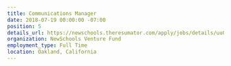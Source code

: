 ```yaml
---
title: Communications Manager
date: 2018-07-19 00:00:00 -07:00
position: 5
details_url: https://newschools.theresumator.com/apply/jobs/details/uuQUVGEjLP?
organization: NewSchools Venture Fund
employment_type: Full Time
location: Oakland, California
---
```


